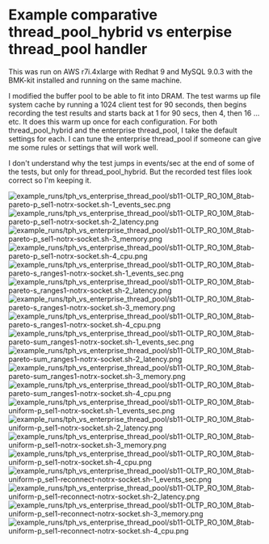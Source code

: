 # Example comparative thread_pool_hybrid vs enterpise thread_pool handler

This was run on AWS r7i.4xlarge with Redhat 9 and MySQL 9.0.3 with the BMK-kit installed and running on the same machine.

I modified the buffer pool to be able to fit into DRAM. The test warms up file system cache by running a 1024 client test for 90 seconds, then begins recording the test results and starts back at 1 for 90 secs, then 4, then 16 ... etc. It does this warm up once for each configuration. For both thread_pool_hybrid and the enterprise thread_pool, I take the default settings for each. I can tune the enterprise thread_pool if someone can give me some rules or settings that will work well.

I don't understand why the test jumps in events/sec at the end of some of the tests, but only for thread_pool_hybrid. But the recorded test files look correct so I'm keeping it.

![example_runs/tph_vs_enterprise_thread_pool/sb11-OLTP_RO_10M_8tab-pareto-p_sel1-notrx-socket.sh-1_events_sec.png](example_runs/tph_vs_enterprise_thread_pool/sb11-OLTP_RO_10M_8tab-pareto-p_sel1-notrx-socket.sh-1_events_sec.png)
![example_runs/tph_vs_enterprise_thread_pool/sb11-OLTP_RO_10M_8tab-pareto-p_sel1-notrx-socket.sh-2_latency.png](example_runs/tph_vs_enterprise_thread_pool/sb11-OLTP_RO_10M_8tab-pareto-p_sel1-notrx-socket.sh-2_latency.png)
![example_runs/tph_vs_enterprise_thread_pool/sb11-OLTP_RO_10M_8tab-pareto-p_sel1-notrx-socket.sh-3_memory.png](example_runs/tph_vs_enterprise_thread_pool/sb11-OLTP_RO_10M_8tab-pareto-p_sel1-notrx-socket.sh-3_memory.png)
![example_runs/tph_vs_enterprise_thread_pool/sb11-OLTP_RO_10M_8tab-pareto-p_sel1-notrx-socket.sh-4_cpu.png](example_runs/tph_vs_enterprise_thread_pool/sb11-OLTP_RO_10M_8tab-pareto-p_sel1-notrx-socket.sh-4_cpu.png)
![example_runs/tph_vs_enterprise_thread_pool/sb11-OLTP_RO_10M_8tab-pareto-s_ranges1-notrx-socket.sh-1_events_sec.png](example_runs/tph_vs_enterprise_thread_pool/sb11-OLTP_RO_10M_8tab-pareto-s_ranges1-notrx-socket.sh-1_events_sec.png)
![example_runs/tph_vs_enterprise_thread_pool/sb11-OLTP_RO_10M_8tab-pareto-s_ranges1-notrx-socket.sh-2_latency.png](example_runs/tph_vs_enterprise_thread_pool/sb11-OLTP_RO_10M_8tab-pareto-s_ranges1-notrx-socket.sh-2_latency.png)
![example_runs/tph_vs_enterprise_thread_pool/sb11-OLTP_RO_10M_8tab-pareto-s_ranges1-notrx-socket.sh-3_memory.png](example_runs/tph_vs_enterprise_thread_pool/sb11-OLTP_RO_10M_8tab-pareto-s_ranges1-notrx-socket.sh-3_memory.png)
![example_runs/tph_vs_enterprise_thread_pool/sb11-OLTP_RO_10M_8tab-pareto-s_ranges1-notrx-socket.sh-4_cpu.png](example_runs/tph_vs_enterprise_thread_pool/sb11-OLTP_RO_10M_8tab-pareto-s_ranges1-notrx-socket.sh-4_cpu.png)
![example_runs/tph_vs_enterprise_thread_pool/sb11-OLTP_RO_10M_8tab-pareto-sum_ranges1-notrx-socket.sh-1_events_sec.png](example_runs/tph_vs_enterprise_thread_pool/sb11-OLTP_RO_10M_8tab-pareto-sum_ranges1-notrx-socket.sh-1_events_sec.png)
![example_runs/tph_vs_enterprise_thread_pool/sb11-OLTP_RO_10M_8tab-pareto-sum_ranges1-notrx-socket.sh-2_latency.png](example_runs/tph_vs_enterprise_thread_pool/sb11-OLTP_RO_10M_8tab-pareto-sum_ranges1-notrx-socket.sh-2_latency.png)
![example_runs/tph_vs_enterprise_thread_pool/sb11-OLTP_RO_10M_8tab-pareto-sum_ranges1-notrx-socket.sh-3_memory.png](example_runs/tph_vs_enterprise_thread_pool/sb11-OLTP_RO_10M_8tab-pareto-sum_ranges1-notrx-socket.sh-3_memory.png)
![example_runs/tph_vs_enterprise_thread_pool/sb11-OLTP_RO_10M_8tab-pareto-sum_ranges1-notrx-socket.sh-4_cpu.png](example_runs/tph_vs_enterprise_thread_pool/sb11-OLTP_RO_10M_8tab-pareto-sum_ranges1-notrx-socket.sh-4_cpu.png)
![example_runs/tph_vs_enterprise_thread_pool/sb11-OLTP_RO_10M_8tab-uniform-p_sel1-notrx-socket.sh-1_events_sec.png](example_runs/tph_vs_enterprise_thread_pool/sb11-OLTP_RO_10M_8tab-uniform-p_sel1-notrx-socket.sh-1_events_sec.png)
![example_runs/tph_vs_enterprise_thread_pool/sb11-OLTP_RO_10M_8tab-uniform-p_sel1-notrx-socket.sh-2_latency.png](example_runs/tph_vs_enterprise_thread_pool/sb11-OLTP_RO_10M_8tab-uniform-p_sel1-notrx-socket.sh-2_latency.png)
![example_runs/tph_vs_enterprise_thread_pool/sb11-OLTP_RO_10M_8tab-uniform-p_sel1-notrx-socket.sh-3_memory.png](example_runs/tph_vs_enterprise_thread_pool/sb11-OLTP_RO_10M_8tab-uniform-p_sel1-notrx-socket.sh-3_memory.png)
![example_runs/tph_vs_enterprise_thread_pool/sb11-OLTP_RO_10M_8tab-uniform-p_sel1-notrx-socket.sh-4_cpu.png](example_runs/tph_vs_enterprise_thread_pool/sb11-OLTP_RO_10M_8tab-uniform-p_sel1-notrx-socket.sh-4_cpu.png)
![example_runs/tph_vs_enterprise_thread_pool/sb11-OLTP_RO_10M_8tab-uniform-p_sel1-reconnect-notrx-socket.sh-1_events_sec.png](example_runs/tph_vs_enterprise_thread_pool/sb11-OLTP_RO_10M_8tab-uniform-p_sel1-reconnect-notrx-socket.sh-1_events_sec.png)
![example_runs/tph_vs_enterprise_thread_pool/sb11-OLTP_RO_10M_8tab-uniform-p_sel1-reconnect-notrx-socket.sh-2_latency.png](example_runs/tph_vs_enterprise_thread_pool/sb11-OLTP_RO_10M_8tab-uniform-p_sel1-reconnect-notrx-socket.sh-2_latency.png)
![example_runs/tph_vs_enterprise_thread_pool/sb11-OLTP_RO_10M_8tab-uniform-p_sel1-reconnect-notrx-socket.sh-3_memory.png](example_runs/tph_vs_enterprise_thread_pool/sb11-OLTP_RO_10M_8tab-uniform-p_sel1-reconnect-notrx-socket.sh-3_memory.png)
![example_runs/tph_vs_enterprise_thread_pool/sb11-OLTP_RO_10M_8tab-uniform-p_sel1-reconnect-notrx-socket.sh-4_cpu.png](example_runs/tph_vs_enterprise_thread_pool/sb11-OLTP_RO_10M_8tab-uniform-p_sel1-reconnect-notrx-socket.sh-4_cpu.png)
